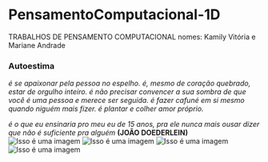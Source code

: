 # PensamentoComputacional-1D
TRABALHOS DE PENSAMENTO COMPUTACIONAL
nomes: Kamily Vitória e Mariane Andrade 
### Autoestima 
*é se apaixonar pela pessoa no espelho. é,
mesmo de coração quebrado, estar de
orgulho inteiro. é não precisar convencer
a sua sombra de que você é uma pessoa
e merece ser seguida. é fazer cafuné em 
si mesmo quando niguém mais fizer. é
plantar e colher amor próprio.*

*é o que eu ensinaria pro meu eu de 
15 anos, pra ele nunca mais ousar
dizer que não é suficiente pra alguém*
**(JOÃO DOEDERLEIN)**
![Isso é uma imagem](https://i.pinimg.com/236x/0c/7a/76/0c7a7617d86f4ea301fbefebd1aaee97.jpg)
![Isso é uma imagem](https://i.pinimg.com/236x/45/f9/b3/45f9b39c098e80bbc2e45b1fda55a5a9.jpg)
![Isso é uma imagem](https://i.pinimg.com/236x/9f/71/7f/9f717fc559b93e52940515845ea659aa.jpg)
![Isso é uma imagem](https://i.pinimg.com/236x/d1/e3/da/d1e3dafb41047e2ebdbf3930c19d2152.jpg)
